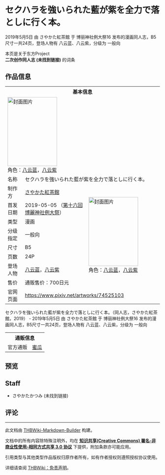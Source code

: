 # セクハラを強いられた藍が紫を全力で落としに行く本。

<!-- source html: G:\repos\THBWiki-Markdown-Builder\THBWikiMarkdown\Temp\main\9\93\ns0%3A%E3%82%BB%E3%82%AF%E3%83%8F%E3%83%A9%E3%82%92%E5%BC%B7%E3%81%84%E3%82%89%E3%82%8C%E3%81%9F%E8%97%8D%E3%81%8C%E7%B4%AB%E3%82%92%E5%85%A8%E5%8A%9B%E3%81%A7%E8%90%BD%E3%81%A8%E3%81%97%E3%81%AB%E8%A1%8C%E3%81%8F%E6%9C%AC%E3%80%82.html -->

2019年5月5日 由 さやかた紅茶館 于 博丽神社例大祭16 发布的漫画同人志，B5尺寸一共24页，登场人物有 八云蓝、八云紫，分级为 一般向

本页是关于东方Project  
 **二次创作同人志 (未找到链接)** 的词条

## 作品信息

<table><tbody><tr><th colspan="3">基本信息</th></tr><tr><td class="cover-artwork-mobile" colspan="2"><a href="/%E6%96%87%E4%BB%B6:%E3%82%BB%E3%82%AF%E3%83%8F%E3%83%A9%E3%82%92%E5%BC%B7%E3%81%84%E3%82%89%E3%82%8C%E3%81%9F%E8%97%8D%E3%81%8C%E7%B4%AB%E3%82%92%E5%85%A8%E5%8A%9B%E3%81%A7%E8%90%BD%E3%81%A8%E3%81%97%E3%81%AB%E8%A1%8C%E3%81%8F%E6%9C%AC%E3%80%82%E5%B0%81%E9%9D%A2.jpg" class="image" title="封面图片"><img alt="封面图片" src="https://upload.thwiki.cc/thumb/4/49/%E3%82%BB%E3%82%AF%E3%83%8F%E3%83%A9%E3%82%92%E5%BC%B7%E3%81%84%E3%82%89%E3%82%8C%E3%81%9F%E8%97%8D%E3%81%8C%E7%B4%AB%E3%82%92%E5%85%A8%E5%8A%9B%E3%81%A7%E8%90%BD%E3%81%A8%E3%81%97%E3%81%AB%E8%A1%8C%E3%81%8F%E6%9C%AC%E3%80%82%E5%B0%81%E9%9D%A2.jpg/161px-%E3%82%BB%E3%82%AF%E3%83%8F%E3%83%A9%E3%82%92%E5%BC%B7%E3%81%84%E3%82%89%E3%82%8C%E3%81%9F%E8%97%8D%E3%81%8C%E7%B4%AB%E3%82%92%E5%85%A8%E5%8A%9B%E3%81%A7%E8%90%BD%E3%81%A8%E3%81%97%E3%81%AB%E8%A1%8C%E3%81%8F%E6%9C%AC%E3%80%82%E5%B0%81%E9%9D%A2.jpg" decoding="async" loading="lazy" width="161" height="224" srcset="https://upload.thwiki.cc/thumb/4/49/%E3%82%BB%E3%82%AF%E3%83%8F%E3%83%A9%E3%82%92%E5%BC%B7%E3%81%84%E3%82%89%E3%82%8C%E3%81%9F%E8%97%8D%E3%81%8C%E7%B4%AB%E3%82%92%E5%85%A8%E5%8A%9B%E3%81%A7%E8%90%BD%E3%81%A8%E3%81%97%E3%81%AB%E8%A1%8C%E3%81%8F%E6%9C%AC%E3%80%82%E5%B0%81%E9%9D%A2.jpg/241px-%E3%82%BB%E3%82%AF%E3%83%8F%E3%83%A9%E3%82%92%E5%BC%B7%E3%81%84%E3%82%89%E3%82%8C%E3%81%9F%E8%97%8D%E3%81%8C%E7%B4%AB%E3%82%92%E5%85%A8%E5%8A%9B%E3%81%A7%E8%90%BD%E3%81%A8%E3%81%97%E3%81%AB%E8%A1%8C%E3%81%8F%E6%9C%AC%E3%80%82%E5%B0%81%E9%9D%A2.jpg 1.5x, https://upload.thwiki.cc/thumb/4/49/%E3%82%BB%E3%82%AF%E3%83%8F%E3%83%A9%E3%82%92%E5%BC%B7%E3%81%84%E3%82%89%E3%82%8C%E3%81%9F%E8%97%8D%E3%81%8C%E7%B4%AB%E3%82%92%E5%85%A8%E5%8A%9B%E3%81%A7%E8%90%BD%E3%81%A8%E3%81%97%E3%81%AB%E8%A1%8C%E3%81%8F%E6%9C%AC%E3%80%82%E5%B0%81%E9%9D%A2.jpg/322px-%E3%82%BB%E3%82%AF%E3%83%8F%E3%83%A9%E3%82%92%E5%BC%B7%E3%81%84%E3%82%89%E3%82%8C%E3%81%9F%E8%97%8D%E3%81%8C%E7%B4%AB%E3%82%92%E5%85%A8%E5%8A%9B%E3%81%A7%E8%90%BD%E3%81%A8%E3%81%97%E3%81%AB%E8%A1%8C%E3%81%8F%E6%9C%AC%E3%80%82%E5%B0%81%E9%9D%A2.jpg 2x" data-file-width="647" data-file-height="900"></a><div class="cover-char">角色：<a href="./八云蓝.md" title="八云蓝">八云蓝</a>，<a href="./八云紫.md" title="八云紫">八云紫</a></div></td>
</tr><tr><td class="label">名称</td><td colspan="2"> セクハラを強いられた藍が紫を全力で落としに行く本。 </td></tr><tr><td class="label">制作方</td><td><a href="./さやかた紅茶館.md" title="さやかた紅茶館">さやかた紅茶館</a></td><td class="cover-artwork" rowspan="8" style="min-width:224px;"><a href="/%E6%96%87%E4%BB%B6:%E3%82%BB%E3%82%AF%E3%83%8F%E3%83%A9%E3%82%92%E5%BC%B7%E3%81%84%E3%82%89%E3%82%8C%E3%81%9F%E8%97%8D%E3%81%8C%E7%B4%AB%E3%82%92%E5%85%A8%E5%8A%9B%E3%81%A7%E8%90%BD%E3%81%A8%E3%81%97%E3%81%AB%E8%A1%8C%E3%81%8F%E6%9C%AC%E3%80%82%E5%B0%81%E9%9D%A2.jpg" class="image" title="封面图片"><img alt="封面图片" src="https://upload.thwiki.cc/thumb/4/49/%E3%82%BB%E3%82%AF%E3%83%8F%E3%83%A9%E3%82%92%E5%BC%B7%E3%81%84%E3%82%89%E3%82%8C%E3%81%9F%E8%97%8D%E3%81%8C%E7%B4%AB%E3%82%92%E5%85%A8%E5%8A%9B%E3%81%A7%E8%90%BD%E3%81%A8%E3%81%97%E3%81%AB%E8%A1%8C%E3%81%8F%E6%9C%AC%E3%80%82%E5%B0%81%E9%9D%A2.jpg/161px-%E3%82%BB%E3%82%AF%E3%83%8F%E3%83%A9%E3%82%92%E5%BC%B7%E3%81%84%E3%82%89%E3%82%8C%E3%81%9F%E8%97%8D%E3%81%8C%E7%B4%AB%E3%82%92%E5%85%A8%E5%8A%9B%E3%81%A7%E8%90%BD%E3%81%A8%E3%81%97%E3%81%AB%E8%A1%8C%E3%81%8F%E6%9C%AC%E3%80%82%E5%B0%81%E9%9D%A2.jpg" decoding="async" loading="lazy" width="161" height="224" srcset="https://upload.thwiki.cc/thumb/4/49/%E3%82%BB%E3%82%AF%E3%83%8F%E3%83%A9%E3%82%92%E5%BC%B7%E3%81%84%E3%82%89%E3%82%8C%E3%81%9F%E8%97%8D%E3%81%8C%E7%B4%AB%E3%82%92%E5%85%A8%E5%8A%9B%E3%81%A7%E8%90%BD%E3%81%A8%E3%81%97%E3%81%AB%E8%A1%8C%E3%81%8F%E6%9C%AC%E3%80%82%E5%B0%81%E9%9D%A2.jpg/241px-%E3%82%BB%E3%82%AF%E3%83%8F%E3%83%A9%E3%82%92%E5%BC%B7%E3%81%84%E3%82%89%E3%82%8C%E3%81%9F%E8%97%8D%E3%81%8C%E7%B4%AB%E3%82%92%E5%85%A8%E5%8A%9B%E3%81%A7%E8%90%BD%E3%81%A8%E3%81%97%E3%81%AB%E8%A1%8C%E3%81%8F%E6%9C%AC%E3%80%82%E5%B0%81%E9%9D%A2.jpg 1.5x, https://upload.thwiki.cc/thumb/4/49/%E3%82%BB%E3%82%AF%E3%83%8F%E3%83%A9%E3%82%92%E5%BC%B7%E3%81%84%E3%82%89%E3%82%8C%E3%81%9F%E8%97%8D%E3%81%8C%E7%B4%AB%E3%82%92%E5%85%A8%E5%8A%9B%E3%81%A7%E8%90%BD%E3%81%A8%E3%81%97%E3%81%AB%E8%A1%8C%E3%81%8F%E6%9C%AC%E3%80%82%E5%B0%81%E9%9D%A2.jpg/322px-%E3%82%BB%E3%82%AF%E3%83%8F%E3%83%A9%E3%82%92%E5%BC%B7%E3%81%84%E3%82%89%E3%82%8C%E3%81%9F%E8%97%8D%E3%81%8C%E7%B4%AB%E3%82%92%E5%85%A8%E5%8A%9B%E3%81%A7%E8%90%BD%E3%81%A8%E3%81%97%E3%81%AB%E8%A1%8C%E3%81%8F%E6%9C%AC%E3%80%82%E5%B0%81%E9%9D%A2.jpg 2x" data-file-width="647" data-file-height="900"></a><div class="cover-char">角色：<a href="./八云蓝.md" title="八云蓝">八云蓝</a>，<a href="./八云紫.md" title="八云紫">八云紫</a></div></td>
</tr><tr><td class="label">首发日期</td><td>2019-05-05&#160;（<a href="/展会作品列表?e=%E5%8D%9A%E4%B8%BD%E7%A5%9E%E7%A4%BE%E4%BE%8B%E5%A4%A7%E7%A5%AD%2316">第十六回 博麗神社例大祭</a>）</td></tr><tr><td class="label">类型</td><td>漫画</td></tr><tr><td class="label">分级指定</td><td>一般向</td></tr><tr><td class="label">尺寸</td><td>B5</td></tr><tr><td class="label">页数</td><td>24P</td></tr><tr><td class="label">登场人物</td><td><a href="./八云蓝.md" title="八云蓝">八云蓝</a>，<a href="./八云紫.md" title="八云紫">八云紫</a></td></tr><tr><td class="label">售价</td><td>通贩售价：700日元</td></tr>
<tr><td class="label">官网页面</td><td colspan="2"><a rel="nofollow" class="external free" href="https://www.pixiv.net/artworks/74525103">https://www.pixiv.net/artworks/74525103</a></td></tr></tbody></table>

セクハラを強いられた藍が紫を全力で落としに行く本。（同人志，さやかた紅茶館，2019） - 2019年5月5日 由 さやかた紅茶館 于 博丽神社例大祭16 发布的漫画同人志，B5尺寸一共24页，登场人物有 八云蓝、八云紫，分级为 一般向

<table><tbody><tr><th colspan="3">通贩信息</th></tr><tr><td class="label">官方通贩</td><td colspan="2"><a rel="nofollow" class="external text" href="https://www.melonbooks.co.jp/detail/detail.php?product_id=502535">蜜瓜</a></td></tr></tbody></table>



## 预览

## Staff
- さやかたかつみ (未找到链接)


## 评论




---

此文档由 [THBWiki-Markdown-Builder](https://github.com/Delsin-Yu/THBWiki-Markdown-Builder) 构建。

文档中的所有内容除特殊注明外，均在 [**知识共享(Creative Commons) 署名-非商业性使用-相同方式共享 3.0 协议**](https://creativecommons.org/licenses/by-sa/3.0/deed.zh-hans) 下提供，附加条款亦可能应用。

引用类型与其他类型作品版权归原作者所有，如有作者授权则遵照授权协议使用。

详细请查阅 [THBWiki：免责声明](https://thbwiki.cc/THBWiki:%E5%85%8D%E8%B4%A3%E5%A3%B0%E6%98%8E)。

